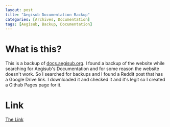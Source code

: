 ```yaml
---
layout: post
title: "Aegisub Documentation Backup"
categories: [Archives, Documentation]
tags: [Aegisub, Backup, Documentation]
---
```


# What is this?
This is a backup of [docs.aegisub.org](http://docs.aegisub.org/).
I found a backup of the website while searching for Aegisub's Documentation
and for some reason the website doesn't work. So I searched for backups and I found a Reddit post that has a Google Drive link. I downloaded it and checked it and it's legit so I created a Github Pages page for it.

# Link
[The Link](https://drpleaserespect.github.io/aegisub-documentation-backup/)